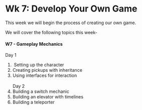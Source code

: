 # Wk 7: Develop Your Own Game

<p>This week we will begin the process of creating our own game.&nbsp;</p>
<p>We will cover the following topics this week-</p>
<h4 id="message-content-1061013158837358793" class="markup-eYLPri messageContent-2t3eCI"><span>W7 - Gameplay Mechanics</span></h4>
<p><span>Day 1</span></p>
<ol>
<li class="markup-eYLPri messageContent-2t3eCI">&nbsp;Setting up the character</li>
<li class="markup-eYLPri messageContent-2t3eCI">Creating pickups with inheritance</li>
<li class="markup-eYLPri messageContent-2t3eCI">Using interfaces for interaction<br><br>Day 2</li>
<li class="markup-eYLPri messageContent-2t3eCI">Building a switch mechanic</li>
<li class="markup-eYLPri messageContent-2t3eCI">Building an elevator with timelines</li>
<li class="markup-eYLPri messageContent-2t3eCI">Building a teleporter<br><br><br></li>
</ol>